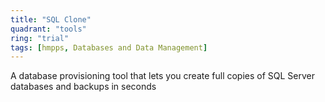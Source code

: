 ```yaml
---
title: "SQL Clone"
quadrant: "tools"
ring: "trial"
tags: [hmpps, Databases and Data Management]
---
```


A database provisioning tool that lets you create full copies of SQL Server databases and backups in seconds
